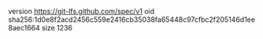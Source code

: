 version https://git-lfs.github.com/spec/v1
oid sha256:1d0e8f2acd2456c559e2416cb35038fa65448c97cfbc2f205146d1ee8aec1664
size 1236

